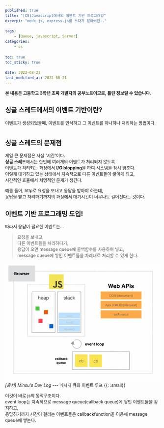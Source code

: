 ```yaml
---
published: true
title: "[CS]Javascript에서의 이벤트 기반 프로그래밍"
excerpt: "node.js, express.js를 쓰다가 알아버린.."

tags:
    - [Queue, javascript, Server]
categories:
    - cs

toc: true
toc_sticky: true

date: 2022-08-21
last_modified_at: 2022-08-21
---
```


**본 내용은 고등학교 3학년 초짜 개발자의 공부노트이므로, 틀린 정보일 수 있습니다.**
  
  

## **싱글 스레드에서의 이벤트 기반이란?**
 이벤트가 생성되었을때, 이벤트를 인식하고 그 이벤트를 하나하나 처리하는 방법이다.  

#  
## **싱글 스레드의 문제점**
제일 큰 문제점은 사실 '시간'이다.  
**싱글 스레드**에서는 한번에 여러개의 이벤트가 처리되지 않도록  
이벤트가 처리되는 과정에서 **I/O blopping**을 하여 시스템을 잠시 멈춘다.  
이렇게 대기하고 있는 상태에서 지속적으로 다른 이벤트들이 쌓이게 되고,  
시간적인 효율에서 치명적인 문제가 생긴다.
   

 예를 들어, http로 요청을 보내고 응답을 받아야 하는데,  
 응답을 받고 처리하기까지의 과정에서 대기시간이 너무나도 길어진다는 것이다.

  

## **이벤트 기반 프로그래밍 도입!**
따라서 응답이 필요한 이벤트는...  
> 요청을 보내고,  
다른 이벤트들을 처리하다가,  
응답이 오면 message queue에 콜백함수를 사용하여 넣고,  
message queue에 쌓인 이벤트들을 차례대로 처리할 수 있게 한다.

![image](/assets/image/1.png)  
<cite>[출처] Minsu's Dev Log</cite> --- 메시지 큐와 이벤트 루프
{{: .small}}

이것이 바로 js의 동작구조이다.  
event loop는 지속적으로 message queue(callback queue)에 쌓인 이벤트들을 감지하고,  
응답하기까지 시간이 걸리는 이벤트들은 callbackfunction을 이용해 message queue에 쌓는다.






